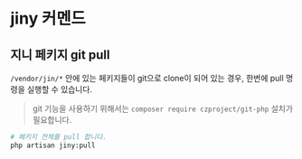 # jiny 커멘드

## 지니 페키지 git pull
`/vendor/jin/*` 안에 있는 페키지들이 git으로 clone이 되어 있는 경우, 한번에 pull 명령을 실행할 수 있습니다.
> git 기능을 사용하기 위해서는 `composer require czproject/git-php` 설치가 필요합니다.
```bash
# 페키지 전체를 pull 합니다.
php artisan jiny:pull
```
